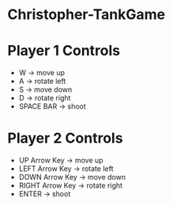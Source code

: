 # Christopher-TankGame

# Player 1 Controls
* W -> move up
* A -> rotate left
* S -> move down
* D -> rotate right
* SPACE BAR -> shoot

# Player 2 Controls
* UP Arrow Key -> move up
* LEFT Arrow Key -> rotate left
* DOWN Arrow Key -> move down
* RIGHT Arrow Key -> rotate right
* ENTER -> shoot
